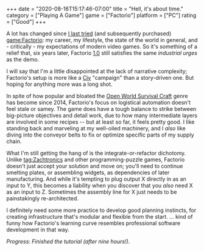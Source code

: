 +++
date = "2020-08-16T15:17:46-07:00"
title = "Hell, it's about time."
category = ["Playing A Game"]
game = ["Factorio"]
platform = ["PC"]
rating = ["Good"]
+++

A lot has changed since [I last tried]($SiteBaseURL$2014/11/09/transforming-the-useless-pristine-land-into-a-marvel-of-smoggy-industry/) (and subsequently purchased) <game:Factorio>: my career, my lifestyle, the state of the world in general, and - critically - my expectations of modern video games.  So it's something of a relief that, six years later, Factorio <a href="https://factorio.com/blog/post/fff-360">1.0</a> still satisfies the same <i>industrial urges</i> as the demo.

I will say that I'm a little disappointed at the lack of narrative complexity; Factorio's setup is more like a [Civ](tag:Civilization) "campaign" than a story-driven one.  But hoping for anything more was a long shot.

In spite of how popular and bloated the <a href="https://store.steampowered.com/tags/en/Open+World+Survival+Craft">Open World Survival Craft</a> genre has become since 2014, Factorio's focus on logistical automation doesn't feel stale or samey.  The game does have a tough balance to strike between big-picture objectives and detail work, due to how many intermediate layers are involved in some recipes -- but at least so far, it feels pretty good.  I like standing back and marveling at my well-oiled machinery, and I <i>also</i> like diving into the conveyor belts to fix or optimize specific parts of my supply chain.

What I'm still getting the hang of is the integrate-or-refactor dichotomy.  Unlike <tag:Zachtronics> and other programming-puzzle games, Factorio doesn't just accept your solution and move on; you'll need to continue smelting plates, or assembling widgets, as dependencies of later manufacturing.  And while it's tempting to plug output X directly in as an input to Y, this becomes a liability when you discover that you <i>also</i> need X as an input to Z.  Sometimes the assembly line for X just needs to be painstakingly re-architected.

I definitely need some more practice to develop good planning instincts, for creating infrastructure that's modular and flexible from the start.  ... kind of funny how Factorio's learning curve resembles professional software development in that way.

<i>Progress: Finished the tutorial (after nine hours!).</i>
